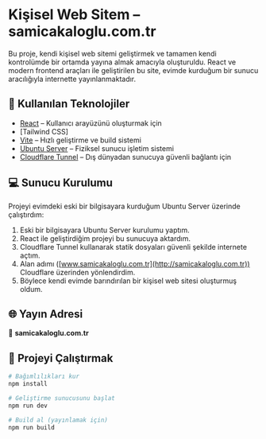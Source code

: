 # Kişisel Web Sitem – samicakaloglu.com.tr

Bu proje, kendi kişisel web sitemi geliştirmek ve tamamen kendi kontrolümde bir ortamda yayına almak amacıyla oluşturuldu. React ve modern frontend araçları ile geliştirilen bu site, evimde kurduğum bir sunucu aracılığıyla internette yayınlanmaktadır.

## 🔧 Kullanılan Teknolojiler

- [React](https://reactjs.org/) – Kullanıcı arayüzünü oluşturmak için
- [Tailwind CSS]
- [Vite](https://vitejs.dev/) – Hızlı geliştirme ve build sistemi
- [Ubuntu Server](https://ubuntu.com/server) – Fiziksel sunucu işletim sistemi
- [Cloudflare Tunnel](https://developers.cloudflare.com/cloudflare-one/connections/connect-apps/) – Dış dünyadan sunucuya güvenli bağlantı için

## 💻 Sunucu Kurulumu

Projeyi evimdeki eski bir bilgisayara kurduğum Ubuntu Server üzerinde çalıştırdım:

1. Eski bir bilgisayara Ubuntu Server kurulumu yaptım.
2. React ile geliştirdiğim projeyi bu sunucuya aktardım.
3. Cloudflare Tunnel kullanarak statik dosyaları güvenli şekilde internete açtım.
4. Alan adımı ([www.samicakaloglu.com.tr](http://samicakaloglu.com.tr)) Cloudflare üzerinden yönlendirdim.
5. Böylece kendi evimde barındırılan bir kişisel web sitesi oluşturmuş oldum.

## 🌐 Yayın Adresi

📍 **samicakaloglu.com.tr**

## 📁 Projeyi Çalıştırmak

```bash
# Bağımlılıkları kur
npm install

# Geliştirme sunucusunu başlat
npm run dev

# Build al (yayınlamak için)
npm run build
```
